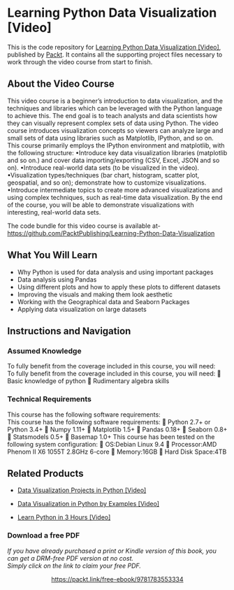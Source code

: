 # Learning Python Data Visualization [Video]
This is the code repository for [Learning Python Data Visualization [Video]](https://www.packtpub.com/big-data-and-business-intelligence/learning-python-data-visualization-video-0?utm_source=github&utm_medium=repository&utm_campaign=9781785886102), published by [Packt](https://www.packtpub.com/?utm_source=github). It contains all the supporting project files necessary to work through the video course from start to finish.
## About the Video Course
This video course is a beginner’s introduction to data visualization, and the techniques and libraries which can be leveraged with the Python language to achieve this. The end goal is to teach analysts and data scientists how they can visually represent complex sets of data using Python.
The video course introduces visualization concepts so viewers can analyze large and small sets of data using libraries such as Matplotlib, IPython, and so on. 
This course primarily employs the IPython environment and matplotlib, with the following structure:
•Introduce key data visualization libraries (matplotlib and so on.) and cover data importing/exporting (CSV, Excel, JSON and so on).
•Introduce real-world data sets (to be visualized in the video).
•Visualization types/techniques (bar chart, histogram, scatter plot, geospatial, and so on); demonstrate how to customize visualizations.
•Introduce intermediate topics to create more advanced visualizations and using complex techniques, such as real-time data visualization.
By the end of the course, you will be able to demonstrate visualizations with interesting, real-world data sets.

The code bundle for this video course is available at- https://github.com/PacktPublishing/Learning-Python-Data-Visualization

<H2>What You Will Learn</H2>
<DIV class=book-info-will-learn-text>
<UL>
<LI>Why Python is used for data analysis and using important packages  
<LI>Data analysis using Pandas
<LI>Using different plots and how to apply these plots to different datasets 
<LI>Improving the visuals and making them look aesthetic 
<LI>Working with the Geographical data and Seaborn Packages 
<LI>Applying data visualization on large datasets</LI></UL></DIV>

## Instructions and Navigation
### Assumed Knowledge
To fully benefit from the coverage included in this course, you will need:<br/>
To fully benefit from the coverage included in this course, you will need:
	Basic knowledge of python
	Rudimentary algebra skills

### Technical Requirements
This course has the following software requirements:<br/>
This course has the following software requirements:
	Python 2.7+ or Python 3.4+
	Numpy 1.11+
	Matplotlib 1.5+
	Pandas 0.18+
	Seaborn 0.8+
	Statsmodels 0.5+
	Basemap 1.0+
This course has been tested on the following system configuration:
	OS:Debian Linux 9.4
	Processor:AMD Phenom II X6 1055T 2.8GHz 6-core
	Memory:16GB
	Hard Disk Space:4TB


## Related Products
* [Data Visualization Projects in Python [Video]](https://www.packtpub.com/virtualization-and-cloud/data-visualization-projects-python-video?utm_source=github&utm_medium=repository&utm_campaign=9781788830416)

* [Data Visualization in Python by Examples [Video]](https://www.packtpub.com/virtualization-and-cloud/data-visualization-python-examples-video?utm_source=github&utm_medium=repository&utm_campaign=9781788838658)

* [Learn Python in 3 Hours [Video]](https://www.packtpub.com/application-development/learn-python-3-hours-video?utm_source=github&utm_medium=repository&utm_campaign=9781788995931)

### Download a free PDF

 <i>If you have already purchased a print or Kindle version of this book, you can get a DRM-free PDF version at no cost.<br>Simply click on the link to claim your free PDF.</i>
<p align="center"> <a href="https://packt.link/free-ebook/9781783553334">https://packt.link/free-ebook/9781783553334 </a> </p>
